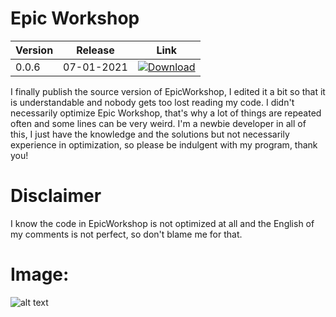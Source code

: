 # Epic Workshop


| Version | Release | Link |
|-|-|-|
| 0.0.6 | 07-01-2021 | [![Download](https://img.shields.io/badge/Download-v0.0.6-blue?style=flat-square)](https://github.com/Naaikho/epicworkshop-compiled/archive/0.0.6.zip) |

I finally publish the source version of EpicWorkshop, I edited it a bit so that it is understandable and nobody gets too lost reading my code.
I didn't necessarily optimize Epic Workshop, that's why a lot of things are repeated often and some lines can be very weird.
I'm a newbie developer in all of this, I just have the knowledge and the solutions but not necessarily experience in optimization, so please be indulgent with my program,
thank you!

# Disclaimer
I know the code in EpicWorkshop is not optimized at all and the English of my comments is not perfect, so don't blame me for that.

# Image:

![alt text](https://user-images.githubusercontent.com/62458713/103048507-1d59db00-458f-11eb-86d7-8c278df25c82.png)
